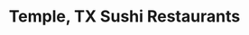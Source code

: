 ---
layout: city
title: Temple, TX Sushi Restaurants
permalink: /texas/temple/
stateAbbr: TX
stateName: Texas
cityName: Temple

---